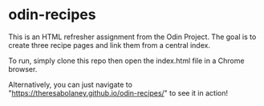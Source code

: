 # odin-recipes

This is an HTML refresher assignment from the Odin Project. The goal is to create three recipe pages and link them from a central index.

To run, simply clone this repo then open the index.html file in a Chrome browser.

Alternatively, you can just navigate to "https://theresabolaney.github.io/odin-recipes/" to see it in action!